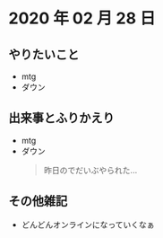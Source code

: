 # 2020 年 02 月 28 日

## やりたいこと

- mtg
- ダウン

## 出来事とふりかえり

- mtg
- ダウン
  > 昨日のでだいぶやられた...

## その他雑記

- どんどんオンラインになっていくなぁ
